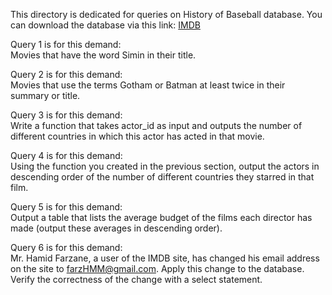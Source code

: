 This directory is dedicated for queries on History of Baseball database. You can download the database via this link: [IMDB](https://uupload.ir/view/data_3pgn.zip/)

Query 1 is for this demand:<br/>
Movies that have the word Simin in their title.<br/>

Query 2 is for this demand:<br/>
Movies that use the terms Gotham or Batman at least twice in their summary or title.<br/>

Query 3 is for this demand:<br/>
Write a function that takes actor_id as input and outputs the number of different countries in which this actor has acted in that movie.<br/>

Query 4 is for this demand:<br/>
Using the function you created in the previous section, output the actors in descending order of the number of different countries they starred in that film.<br/>

Query 5 is for this demand:<br/>
Output a table that lists the average budget of the films each director has made (output these averages in descending order).<br/>

Query 6 is for this demand:<br/>
Mr. Hamid Farzane, a user of the IMDB site, has changed his email address on the site to farzHMM@gmail.com. Apply this change to the database. Verify the correctness of the change with a select statement.<br/>
